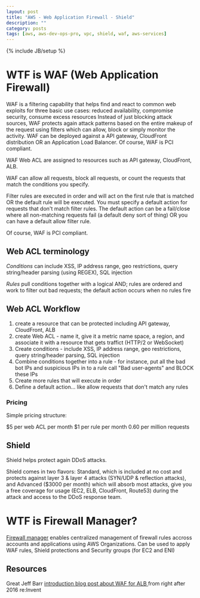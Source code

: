 ```yaml
---
layout: post
title: "AWS - Web Application Firewall - Shield"
description: ""
category: posts
tags: [aws, aws-dev-ops-pro, vpc, shield, waf, aws-services]
---
```

{% include JB/setup %}


# WTF is WAF (Web Application Firewall)
WAF is a filtering capability that helps find and react to common web exploits for three basic use cases: reduced availability, compromise security, consume excess resources
Instead of just blocking attack sources, WAF protects again attack patterns based on the entire makeup of the request using filters which can allow, block or simply monitor the activity. WAF can be deployed against a API gateway, CloudFront distribution OR an Application Load Balancer. Of course, WAF is PCI compliant. 

WAF Web ACL are assigned to resources such as API gateway, CloudFront, ALB.

WAF can allow all requests, block all requests, or count the requests that match the conditions you specify.

Filter rules are executed in order and will act on the first rule that is matched OR the default rule will be executed. You must specify a default action for requests that don't match filter rules. The default action can be a fail/close where all non-matching requests fail (a default deny sort of thing) OR you can have a default allow filter rule.

Of course, WAF is PCI compliant.

## Web ACL terminology

*Conditions* can include XSS, IP address range, geo restrictions, query string/header parsing (using REGEX), SQL injection

*Rules* pull conditions together with a logical AND; rules are ordered and work to filter out bad requests; the default action occurs when no rules fire

## Web ACL Workflow
1. create a resource that can be protected including API gateway, CloudFront, ALB
1. create Web ACL - name it, give it a metric name space, a region, and associate it with a resource that gets traffict (HTTP/2 or WebSocket)
1. Create conditions - include XSS, IP address range, geo restrictions, query string/header parsing, SQL injection
1. Combine conditions together into a rule - for instance, put all the bad bot IPs and suspicious IPs in to a rule call "Bad user-agents" and BLOCK these IPs
1. Create more rules that will execute in order
1. Define a default action... like allow requests that don't match any rules

### Pricing

Simple pricing structure: 

$5 per web ACL per month
$1 per rule per month
0.60 per million requests

## Shield
Shield helps protect again DDoS attacks.

Shield comes in two flavors: Standard, which is included at no cost and protects against layer 3 & layer 4 attacks (SYN/UDP & reflection attacks), and Advanced ($3000 per month) which will absorb most attacks, give you a free coverage for usage (EC2, ELB, CloudFront, Route53) during the attack and access to the DDoS response team. 

# WTF is Firewall Manager?
[Firewall manager](https://aws.amazon.com/firewall-manager/) enables centralized management of firewall rules accross accounts and applications using AWS Organizations. Can be used to apply WAF rules, Shield protections and Security groups (for EC2 and ENI)

## Resources
Great Jeff Barr [introduction blog post about WAF for ALB ](https://aws.amazon.com/blogs/aws/aws-web-application-firewall-waf-for-application-load-balancers/) from right after 2016 re:Invent
